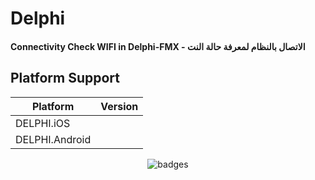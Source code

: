 # Delphi

#### Connectivity Check WIFI in Delphi-FMX - الاتصال بالنظام لمعرفة حالة النت



## Platform Support

|Platform|Version|
| ------------------- | :------------------: |
|DELPHI.iOS|
|DELPHI.Android|




<p align="center">
  <img src="https://i.imgur.com/S0r82Wk.gif" alt="badges" style="margin:auto">
</p>


<p>
 
</p>
